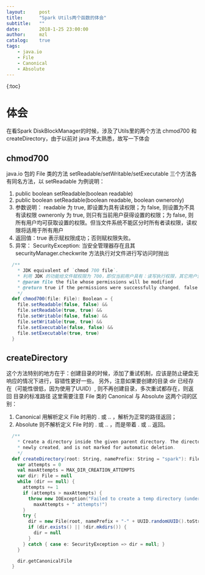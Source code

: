 ```yaml
---
layout:     post
title:      "Spark Utils两个函数的体会"
subtitle:   ""
date:       2018-1-25 23:00:00
author:     mzl
catalog:    true
tags:
    - java.io
    - File
    - Canonical
    - Absolute
---
```


{:toc}
# 体会

在看Spark DiskBlockManager的时候，涉及了Utils里的两个方法 chmod700 和 createDirectory，由于以前对 java 不太熟悉，故写一下体会
## chmod700

java.io 包的 File 类的方法 setReadable/setWritable/setExecutable 三个方法各有同名方法，以 setReadable 为例说明：
1. public boolean setReadable(boolean readable)
2. public boolean setReadable(boolean readable, boolean owneronly)
3. 参数说明：
    readable 为 true, 即设置为具有读权限；为 false, 则设置为不具有读权限
    owneronly 为 true, 则只有当前用户获得设置的权限；为 false, 则所有用户均可获取设置的权限。但当文件系统不能区分时所有者读权限，读权限将适用于所有用户
4. 返回值：true 表示赋权限成功；否则赋权限失败。
5. 异常：  SecurityException: 当安全管理器存在且其securityManager.checkwrite 方法执行对文件进行写访问时抛出

```scala
  /**
    * JDK equivalent of `chmod 700 file`.  
    * 利用 JDK 的功能给文件赋权限为 700，即仅当前用户具有：读写执行权限，其它用户没有任何权限    
    * @param file the file whose permissions will be modified    
    * @return true if the permissions were successfully changed, false otherwise.    
    */
  def chmod700(file: File): Boolean = {
    file.setReadable(false, false) &&
    file.setReadable(true, true) &&
    file.setWritable(false, false) &&
    file.setWritable(true, true) &&
    file.setExecutable(false, false) &&
    file.setExecutable(true, true)
  }
```

## createDirectory
这个方法特别的地方在于：创建目录的时候，添加了重试机制，应该是防止硬盘无响应的情况下进行，容错性更好一些。
另外，注意如果要创建的目录 dir 已经存在（可能性很低，因为使用了UUID）, 则不再创建目录，多次重试都存在，则返回
目录的标准路径
这里需要注意 File 类的 Canonical 与 Absolute 这两个词的区别：
1. Canonical 用解析定义 File 时用的 . 或 .. ，解析为正常的路径返回；
2. Absolute 则不解析定义 File 时的 . 或 .. ，而是带着 . 或 .. 返回。
   
```scala
  /**
    * Create a directory inside the given parent directory. The directory is guaranteed to be
    * newly created, and is not marked for automatic deletion.
    */
  def createDirectory(root: String, namePrefix: String = "spark"): File = {
    var attempts = 0
    val maxAttempts = MAX_DIR_CREATION_ATTEMPTS
    var dir: File = null
    while (dir == null) {
      attempts += 1
      if (attempts > maxAttempts) {
        throw new IOException("Failed to create a temp directory (under " + root + ") after " +
          maxAttempts + " attempts!")
      }
      try {
        dir = new File(root, namePrefix + "-" + UUID.randomUUID().toString)
        if (dir.exists() || !dir.mkdirs()) {
          dir = null
        }
      } catch { case e: SecurityException => dir = null; }
    }

    dir.getCanonicalFile
  }
```
